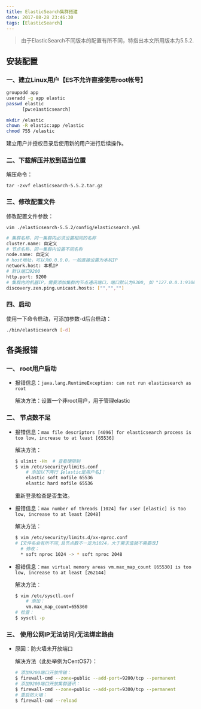 ```yaml
---
title: ElasticSearch集群搭建
date: 2017-08-28 23:46:30
tags: [ElasticSearch]
---
```


> 由于ElasticSearch不同版本的配置有所不同，特指出本文所用版本为5.5.2.

## 安装配置

### 一、建立Linux用户【ES不允许直接使用root帐号】

```bash
groupadd app
useradd -g app elastic
passwd elastic
      [pw:e1asticsearch]

mkdir /elastic
chown -R elastic:app /elastic
chmod 755 /elastic
```

建立用户并授权目录后使用新的用户进行后续操作。

### 二、下载解压并放到适当位置

解压命令：

`tar -zxvf elasticsearch-5.5.2.tar.gz`

### 三、修改配置文件

修改配置文件参数：

`vim ./elasticsearch-5.5.2/config/elasticsearch.yml`

```bash
# 集群名称，同一集群内必须设置相同的名称
cluster.name: 自定义
# 节点名称，同一集群内设置不同名称
node.name: 自定义
# host地址，可以为0.0.0.0，一般直接设置为本机IP
network.host: 本机IP
# 默认端口9200
http.port: 9200
# 集群内的机器IP，需要添加集群内节点通讯端口，端口默认为9300, 如 "127.0.0.1:9300"
discovery.zen.ping.unicast.hosts: ["","",""]
```

### 四、启动

使用一下命令启动，可添加参数-d后台启动：

```bash
./bin/elasticsearch [-d]
```

## 各类报错

### 一、 root用户启动

- 报错信息：`java.lang.RuntimeException: can not run elasticsearch as root`

  解决方法：设置一个非root用户，用于管理elastic

### 二、 节点数不足

- 报错信息：`max file descriptors [4096] for elasticsearch process is too low, increase to at least [65536]`
  
  解决方法：

  ```bash
  $ ulimit -Hn  # 查看硬限制
  $ vim /etc/security/limits.conf
      # 添加以下两行【elastic是用户名】：
      elastic soft nofile 65536
      elastic hard nofile 65536
  ```

  重新登录检查是否生效。

- 报错信息：`max number of threads [1024] for user [elastic] is too low, increase to at least [2048]`

   解决方法：

  ```bash
  $ vim /etc/security/limits.d/xx-nproc.conf
  #【文件名会有所不同,且节点数不一定为1024，大于需求值就不需要改】
    # 修改：
    * soft nproc 1024 -> * soft nproc 2048
  ```

- 报错信息：`max virtual memory areas vm.max_map_count [65530] is too low, increase to at least [262144]`

  解决方法：

  ```bash
  $ vim /etc/sysctl.conf
      # 添加：
      vm.max_map_count=655360
  # 检查：
  $ sysctl -p
  ```

### 三、 使用公网IP无法访问/无法绑定路由

- 原因：防火墙未开放端口

  解决方法（此处举例为CentOS7）：

  ```bash
  # 添加9200端口开放传输：
  $ firewall-cmd --zone=public --add-port=9200/tcp --permanent
  # 添加9200端口开放集群通讯：
  $ firewall-cmd --zone=public --add-port=9300/tcp --permanent
  # 重启防火墙：
  $ firewall-cmd --reload
  ```
